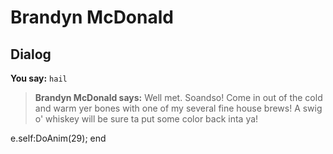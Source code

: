 # Brandyn McDonald


## Dialog

**You say:** `hail`



>**Brandyn McDonald says:** Well met. Soandso! Come in out of the cold and warm yer bones with one of my several fine house brews!  A swig o' whiskey will be sure ta put some color back inta ya!


e.self:DoAnim(29);
end





